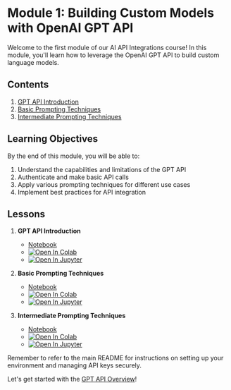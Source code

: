 # Module 1: Building Custom Models with OpenAI GPT API

Welcome to the first module of our AI API Integrations course! In this module, you'll learn how to leverage the OpenAI GPT API to build custom language models.

## Contents

1. [GPT API Introduction](./01_gpt-api-intro.ipynb)
2. [Basic Prompting Techniques](./02_basic-prompting-techniques.ipynb)
3. [Intermediate Prompting Techniques](./03_intermediate-prompting-techniques.ipynb)

## Learning Objectives

By the end of this module, you will be able to:

1. Understand the capabilities and limitations of the GPT API
2. Authenticate and make basic API calls
3. Apply various prompting techniques for different use cases
4. Implement best practices for API integration

## Lessons

1. **GPT API Introduction**
   - [Notebook](./01_gpt-api-intro.ipynb)
   - [![Open In Colab](https://colab.research.google.com/assets/colab-badge.svg)](https://colab.research.google.com/github/jared-mccoy/AI-API-Integration-Course/blob/main/modules/01_gpt_api/01_gpt-api-intro.ipynb)
   - [![Open In Jupyter](https://img.shields.io/badge/Open%20in-Jupyter-orange)](https://mybinder.org/v2/gh/jared-mccoy/AI-API-Integration-Course/main?filepath=modules/01_gpt_api/01_gpt-api-intro.ipynb)

2. **Basic Prompting Techniques**
   - [Notebook](./02_basic-prompting-techniques.ipynb)
   - [![Open In Colab](https://colab.research.google.com/assets/colab-badge.svg)](https://colab.research.google.com/github/jared-mccoy/AI-API-Integration-Course/blob/main/modules/01_gpt_api/02_basic-prompting-techniques.ipynb)
   - [![Open In Jupyter](https://img.shields.io/badge/Open%20in-Jupyter-orange)](https://mybinder.org/v2/gh/jared-mccoy/AI-API-Integration-Course/main?filepath=modules/01_gpt_api/02_basic-prompting-techniques.ipynb)

3. **Intermediate Prompting Techniques**
   - [Notebook](./03_intermediate-prompting-techniques.ipynb)
   - [![Open In Colab](https://colab.research.google.com/assets/colab-badge.svg)](https://colab.research.google.com/github/jared-mccoy/AI-API-Integration-Course/blob/main/modules/01_gpt_api/03_intermediate-prompting-techniques.ipynb)
   - [![Open In Jupyter](https://img.shields.io/badge/Open%20in-Jupyter-orange)](https://mybinder.org/v2/gh/jared-mccoy/AI-API-Integration-Course/main?filepath=modules/01_gpt_api/03_intermediate-prompting-techniques.ipynb)

Remember to refer to the main README for instructions on setting up your environment and managing API keys securely.

Let's get started with the [GPT API Overview](./00_gpt-api-overview.md)!

